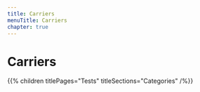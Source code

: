 ```yaml
---
title: Carriers
menuTitle: Carriers
chapter: true
---
```


# Carriers

{{% children titlePages="Tests" titleSections="Categories" /%}}
